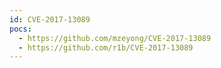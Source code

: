 ```yaml
---
id: CVE-2017-13089
pocs:
  - https://github.com/mzeyong/CVE-2017-13089
  - https://github.com/r1b/CVE-2017-13089
---
```


